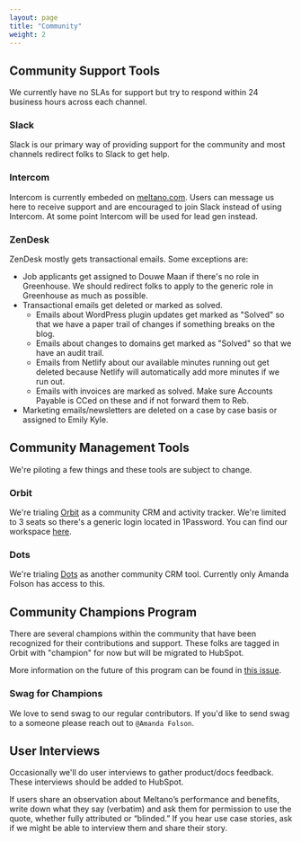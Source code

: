 ```yaml
---
layout: page
title: "Community"
weight: 2
---
```


## Community Support Tools

We currently have no SLAs for support but try to respond within 24 business hours across each channel.

### Slack

Slack is our primary way of providing support for the community and most channels redirect folks to Slack to get help.

### Intercom

Intercom is currently embeded on [meltano.com](https://meltano.com). Users can message us here to receive support and are encouraged to join Slack instead of using Intercom. At some point Intercom will be used for lead gen instead.

### ZenDesk

ZenDesk mostly gets transactional emails. Some exceptions are:

- Job applicants get assigned to Douwe Maan if there's no role in Greenhouse. We should redirect folks to apply to the generic role in Greenhouse as much as possible.
- Transactional emails get deleted or marked as solved.
  - Emails about WordPress plugin updates get marked as "Solved" so that we have a paper trail of changes if something breaks on the blog.
  - Emails about changes to domains get marked as "Solved" so that we have an audit trail.
  - Emails from Netlify about our available minutes running out get deleted because Netlify will automatically add more minutes if we run out.
  - Emails with invoices are marked as solved. Make sure Accounts Payable is CCed on these and if not forward them to Reb.
- Marketing emails/newsletters are deleted on a case by case basis or assigned to Emily Kyle.

## Community Management Tools

We're piloting a few things and these tools are subject to change.

### Orbit

We're trialing [Orbit](https://app.orbit.love/signup) as a community CRM and activity tracker. We're limited to 3 seats so there's a generic login located in 1Password. You can find our workspace [here](https://app.orbit.love/meltano-e5b745).

### Dots

We're trialing [Dots](https://app.dots.community/) as another community CRM tool. Currently only Amanda Folson has access to this.

## Community Champions Program

There are several champions within the community that have been recognized for their contributions and support. These folks are tagged in Orbit with "champion" for now but will be migrated to HubSpot.

More information on the future of this program can be found in [this issue](https://github.com/meltano/internal-marketing/issues/266).

### Swag for Champions

We love to send swag to our regular contributors. If you'd like to send swag to a someone please reach out to `@Amanda Folson`.

## User Interviews

Occasionally we'll do user interviews to gather product/docs feedback. These interviews should be added to HubSpot.

If users share an observation about Meltano’s performance and benefits, write down what they say (verbatim) and ask them for permission to use the quote, whether fully attributed or “blinded.” If you hear use case stories, ask if we might be able to interview them and share their story.  
